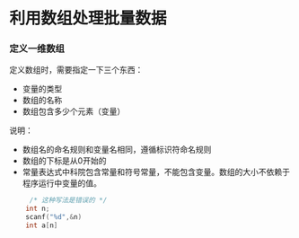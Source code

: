 # 利用数组处理批量数据

### 定义一维数组
定义数组时，需要指定一下三个东西：
- 变量的类型
- 数组的名称
- 数组包含多少个元素（变量）
  
说明：
- 数组名的命名规则和变量名相同，遵循标识符命名规则
- 数组的下标是从0开始的
- 常量表达式中科院包含常量和符号常量，不能包含变量。数组的大小不依赖于程序运行中变量的值。

```C
     /* 这种写法是错误的 */
    int n;
    scanf("%d",&n)
    int a[n]    
``` 
